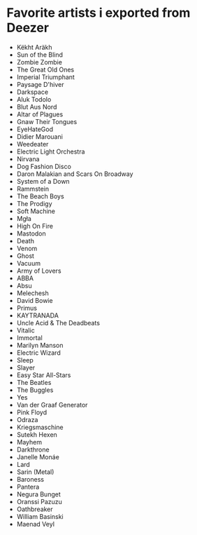 # Favorite artists i exported from Deezer

* Këkht Aräkh
* Sun of the Blind
* Zombie Zombie
* The Great Old Ones
* Imperial Triumphant
* Paysage D'hiver
* Darkspace
* Aluk Todolo
* Blut Aus Nord
* Altar of Plagues
* Gnaw Their Tongues
* EyeHateGod
* Didier Marouani
* Weedeater
* Electric Light Orchestra
* Nirvana
* Dog Fashion Disco
* Daron Malakian and Scars On Broadway
* System of a Down
* Rammstein
* The Beach Boys
* The Prodigy
* Soft Machine
* Mgła
* High On Fire
* Mastodon
* Death
* Venom
* Ghost
* Vacuum
* Army of Lovers
* ABBA
* Absu
* Melechesh
* David Bowie
* Primus
* KAYTRANADA
* Uncle Acid & The Deadbeats
* Vitalic
* Immortal
* Marilyn Manson
* Electric Wizard
* Sleep
* Slayer
* Easy Star All-Stars
* The Beatles
* The Buggles
* Yes
* Van der Graaf Generator
* Pink Floyd
* Odraza
* Kriegsmaschine
* Sutekh Hexen
* Mayhem
* Darkthrone
* Janelle Monáe
* Lard
* Sarin (Metal)
* Baroness
* Pantera
* Negura Bunget
* Oranssi Pazuzu
* Oathbreaker
* William Basinski
* Maenad Veyl